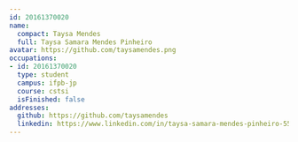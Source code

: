 ```yaml
---
id: 20161370020
name:
  compact: Taysa Mendes
  full: Taysa Samara Mendes Pinheiro
avatar: https://github.com/taysamendes.png
occupations:
- id: 20161370020
  type: student
  campus: ifpb-jp
  course: cstsi
  isFinished: false
addresses:
  github: https://github.com/taysamendes
  linkedin: https://www.linkedin.com/in/taysa-samara-mendes-pinheiro-55a195165/
---
```


